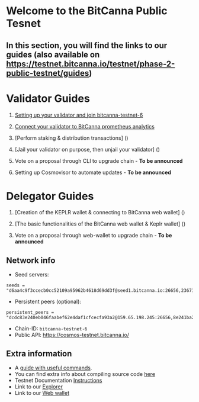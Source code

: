 # Welcome to the BitCanna Public Tesnet

## In this section, you will find the links to our guides (also available on https://testnet.bitcanna.io/testnet/phase-2-public-testnet/guides)

# Validator Guides

1. [Setting up your validator and join bitcanna-testnet-6](https://github.com/BitCannaGlobal/testnet-bcna-cosmos/blob/main/instructions/public-testnet/validator-guides/task1.md)

2. [Connect your validator to BitCanna prometheus analytics](https://github.com/BitCannaGlobal/testnet-bcna-cosmos/blob/main/instructions/public-testnet/validator-guides/task2.md) 

3. [Perform staking & distribution transactions] ()

4. [Jail your validator on purpose, then unjail your validator] ()

5. Vote on a proposal through CLI to upgrade chain - **To be announced**

6. Setting up Cosmovisor to automate updates - **To be announced**

# Delegator Guides

1. [Creation of the KEPLR wallet & connecting to BitCanna web wallet] ()

2. [The basic functionalities of the BitCanna web wallet & Keplr wallet] ()

3. Vote on a proposal through web-wallet to upgrade chain - **To be announced**

## Network info
* Seed servers: 
```
seeds = "d6aa4c9f3ccecb0cc52109a95962b4618d69dd3f@seed1.bitcanna.io:26656,23671067d0fd40aec523290585c7d8e91034a771@seed2.bitcanna.io:26656,d6aa4c9f3ccecb0cc52109a95962b4618d69dd3f@seed1.bitcanna.io:26656,23671067d0fd40aec523290585c7d8e91034a771@seed2.bitcanna.io:26656"
```
* Persistent peers (optional): 
```
persistent_peers = "dcdc83e240eb046faabef62e4daf1cfcecfa93a2@159.65.198.245:26656,8e241ba2e8db2e83bb5d80473b4fd4d901043dda@178.128.247.173:26656"
``` 
* Chain-ID: `bitcanna-testnet-6`
* Public API: https://cosmos-testnet.bitcanna.io/

## Extra information

* A [guide with useful commands](https://github.com/BitCannaGlobal/testnet-bcna-cosmos/blob/main/instructions/public-testnet/validator-guides/useful.md).
* You can find extra info about compiling source code [here](https://github.com/BitCannaGlobal/testnet-bcna-cosmos)
* Testnet Documentation [Instructions](https://testnet.bitcanna.io/testnet/phase-2-public-testnet)
* Link to our [Explorer](https://testnet-explorer.bitcanna.io/)
* Link to our [Web wallet](https://testnet-wallet.bitcanna.io/)
